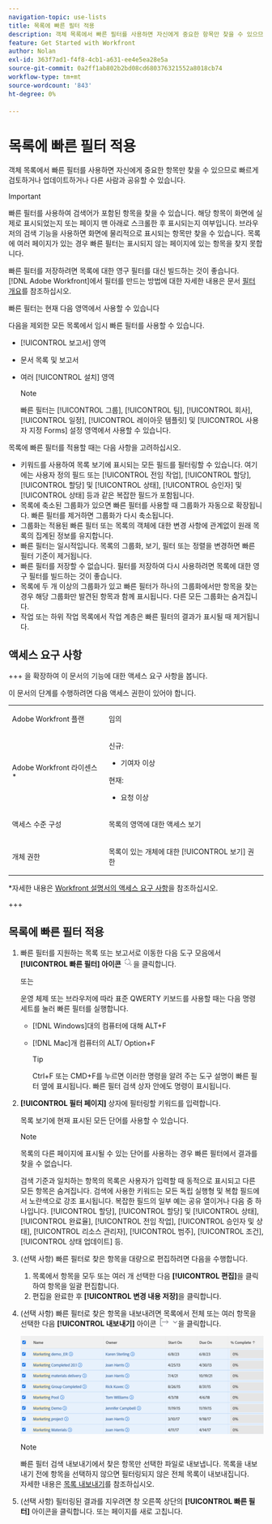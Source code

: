 ```yaml
---
navigation-topic: use-lists
title: 목록에 빠른 필터 적용
description: 객체 목록에서 빠른 필터를 사용하면 자신에게 중요한 항목만 찾을 수 있으므로 빠르게 검토하거나 업데이트하거나 다른 사람과 공유할 수 있습니다.
feature: Get Started with Workfront
author: Nolan
exl-id: 363f7ad1-f4f8-4cb1-a631-ee4e5ea28e5a
source-git-commit: 0a2ff1ab802b2bd08cd680376321552a8018cb74
workflow-type: tm+mt
source-wordcount: '843'
ht-degree: 0%

---
```


# 목록에 빠른 필터 적용

<!--Audited:11/2024-->

객체 목록에서 빠른 필터를 사용하면 자신에게 중요한 항목만 찾을 수 있으므로 빠르게 검토하거나 업데이트하거나 다른 사람과 공유할 수 있습니다.

>[!IMPORTANT]
>
>빠른 필터를 사용하여 검색어가 포함된 항목을 찾을 수 있습니다. 해당 항목이 화면에 실제로 표시되었는지 또는 페이지 맨 아래로 스크롤한 후 표시되는지 여부입니다. 브라우저의 검색 기능을 사용하면 화면에 물리적으로 표시되는 항목만 찾을 수 있습니다. 목록에 여러 페이지가 있는 경우 빠른 필터는 표시되지 않는 페이지에 있는 항목을 찾지 못합니다.

빠른 필터를 저장하려면 목록에 대한 영구 필터를 대신 빌드하는 것이 좋습니다.\
[!DNL Adobe Workfront]에서 필터를 만드는 방법에 대한 자세한 내용은 문서 [필터 개요](../../../reports-and-dashboards/reports/reporting-elements/filters-overview.md)를 참조하십시오.

빠른 필터는 현재 다음 영역에서 사용할 수 있습니다


다음을 제외한 모든 목록에서 임시 빠른 필터를 사용할 수 있습니다.

* [!UICONTROL 보고서] 영역
* 문서 목록 및 보고서
* 여러 [!UICONTROL 설치] 영역

  >[!NOTE]
  >
  >빠른 필터는 [!UICONTROL 그룹], [!UICONTROL 팀], [!UICONTROL 회사], [!UICONTROL 일정], [!UICONTROL 레이아웃 템플릿] 및 [!UICONTROL 사용자 지정 Forms] 설정 영역에서 사용할 수 있습니다.


목록에 빠른 필터를 적용할 때는 다음 사항을 고려하십시오.

* 키워드를 사용하여 목록 보기에 표시되는 모든 필드를 필터링할 수 있습니다. 여기에는 사용자 정의 필드 또는 [!UICONTROL 전임 작업], [!UICONTROL 할당], [!UICONTROL 할당] 및 [!UICONTROL 상태], [!UICONTROL 승인자] 및 [!UICONTROL 상태] 등과 같은 복잡한 필드가 포함됩니다.
* 목록에 축소된 그룹화가 있으면 빠른 필터를 사용할 때 그룹화가 자동으로 확장됩니다. 빠른 필터를 제거하면 그룹화가 다시 축소됩니다.
* 그룹화는 적용된 빠른 필터 또는 목록의 객체에 대한 변경 사항에 관계없이 원래 목록의 집계된 정보를 유지합니다.
* 빠른 필터는 일시적입니다. 목록의 그룹화, 보기, 필터 또는 정렬을 변경하면 빠른 필터 기준이 제거됩니다.
* 빠른 필터를 저장할 수 없습니다. 필터를 저장하여 다시 사용하려면 목록에 대한 영구 필터를 빌드하는 것이 좋습니다.
* 목록에 두 개 이상의 그룹화가 있고 빠른 필터가 하나의 그룹화에서만 항목을 찾는 경우 해당 그룹화만 발견된 항목과 함께 표시됩니다. 다른 모든 그룹화는 숨겨집니다.
* 작업 또는 하위 작업 목록에서 작업 계층은 빠른 필터의 결과가 표시될 때 제거됩니다.

## 액세스 요구 사항

+++ 을 확장하여 이 문서의 기능에 대한 액세스 요구 사항을 봅니다.

이 문서의 단계를 수행하려면 다음 액세스 권한이 있어야 합니다.

<table style="table-layout:auto"> 
 <col> 
 <col> 
 <tbody> 
  <tr> 
   <td role="rowheader">Adobe Workfront 플랜</td> 
   <td> <p>임의</p> </td> 
  </tr> 
  <tr> 
   <td role="rowheader">Adobe Workfront 라이센스*</td> 
   <td> 
    <p>신규:</p>
   <ul><li><p>기여자 이상 </p></li>
   </ul>

<p>현재:</p>
   <ul><li><p>요청 이상</p></li>
    </ul></td> 
  </tr> 
  <tr> 
   <td role="rowheader">액세스 수준 구성</td> 
   <td> <p>목록의 영역에 대한 액세스 보기</p></td> 
  </tr> 
  <tr> 
   <td role="rowheader">개체 권한</td> 
   <td> <p>목록이 있는 개체에 대한 [!UICONTROL 보기] 권한</p>  </td> 
  </tr> 
 </tbody> 
</table>

*자세한 내용은 [Workfront 설명서의 액세스 요구 사항](/help/quicksilver/administration-and-setup/add-users/access-levels-and-object-permissions/access-level-requirements-in-documentation.md)을 참조하십시오.

+++


## 목록에 빠른 필터 적용

1. 빠른 필터를 지원하는 목록 또는 보고서로 이동한 다음 도구 모음에서 **[!UICONTROL 빠른 필터] 아이콘** ![빠른 필터 아이콘](assets/qs-quick-filter-icon.png)을 클릭합니다.

   또는

   운영 체제 또는 브라우저에 따라 표준 QWERTY 키보드를 사용할 때는 다음 명령 세트를 눌러 빠른 필터를 실행합니다.

   * [!DNL Windows]대의 컴퓨터에 대해 ALT+F
   * [!DNL Mac]개 컴퓨터의 ALT/ Option+F

     >[!TIP]
     >
     >Ctrl+F 또는 CMD+F를 누르면 이러한 명령을 알려 주는 도구 설명이 빠른 필터 옆에 표시됩니다. 빠른 필터 검색 상자 안에도 명령이 표시됩니다.

1. **[!UICONTROL 필터 페이지]** 상자에 필터링할 키워드를 입력합니다.

   목록 보기에 현재 표시된 모든 단어를 사용할 수 있습니다.

   >[!NOTE]
   >
   >목록의 다른 페이지에 표시될 수 있는 단어를 사용하는 경우 빠른 필터에서 결과를 찾을 수 없습니다.

   검색 기준과 일치하는 항목의 목록은 사용자가 입력할 때 동적으로 표시되고 다른 모든 항목은 숨겨집니다. 검색에 사용한 키워드는 모든 독립 실행형 및 복합 필드에서 노란색으로 강조 표시됩니다. 복잡한 필드의 일부 예는 공유 열이거나 다음 중 하나입니다. [!UICONTROL 할당], [!UICONTROL 할당] 및 [!UICONTROL 상태], [!UICONTROL 완료율], [!UICONTROL 전임 작업], [!UICONTROL 승인자 및 상태], [!UICONTROL 리소스 관리자], [!UICONTROL 범주], [!UICONTROL 조건], [!UICONTROL 상태 업데이트] 등.

1. (선택 사항) 빠른 필터로 찾은 항목을 대량으로 편집하려면 다음을 수행합니다.

   1. 목록에서 항목을 모두 또는 여러 개 선택한 다음 **[!UICONTROL 편집]**&#x200B;을 클릭하여 항목을 일괄 편집합니다.
   1. 편집을 완료한 후 **[!UICONTROL 변경 내용 저장]**&#x200B;을 클릭합니다.

1. (선택 사항) 빠른 필터로 찾은 항목을 내보내려면 목록에서 전체 또는 여러 항목을 선택한 다음 **[!UICONTROL 내보내기]** 아이콘 ![내보내기 아이콘](assets/export.png)을 클릭합니다.

   ![select_all_projects_with_highlight__1_.png](assets/select-all-projects-with-highlight--1--350x173.png)

   >[!NOTE]
   >
   >빠른 필터 검색 내보내기에서 찾은 항목만 선택한 파일로 내보냅니다. 목록을 내보내기 전에 항목을 선택하지 않으면 필터링되지 않은 전체 목록이 내보내집니다.\
   >자세한 내용은 [목록 내보내기](../../../workfront-basics/navigate-workfront/use-lists/export-lists.md)를 참조하십시오.

1. (선택 사항) 필터링된 결과를 지우려면 창 오른쪽 상단의 **[!UICONTROL 빠른 필터]** 아이콘을 클릭합니다.
또는
페이지를 새로 고칩니다.
